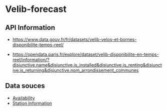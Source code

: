 # Velib-forecast

## API Information
- https://www.data.gouv.fr/fr/datasets/velib-velos-et-bornes-disponibilite-temps-reel/

- https://opendata.paris.fr/explore/dataset/velib-disponibilite-en-temps-reel/information/?disjunctive.name&disjunctive.is_installed&disjunctive.is_renting&disjunctive.is_returning&disjunctive.nom_arrondissement_communes

## Data souces
- [Availability](https://velib-metropole-opendata.smovengo.cloud/opendata/Velib_Metropole/station_status.json)
- [Station Information](https://velib-metropole-opendata.smovengo.cloud/opendata/Velib_Metropole/station_information.json)
